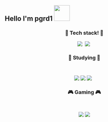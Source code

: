 <h2> Hello I'm pgrd1 <img src="https://media.giphy.com/media/mGcNjsfWAjY5AEZNw6/giphy.gif" width="50"></h2>
</em></p>
<h3 align="center">📃 Tech stack! 📃</h3>
<p align="center">
  <img src="https://img.shields.io/badge/Python-3766AB?style=flat-square&logo=Python&logoColor=white"/></a>&nbsp 
  <img src="https://img.shields.io/badge/Javascript-ffb13b?style=flat-square&logo=javascript&logoColor=white"/></a>&nbsp 
</p>

<h3 align="center"><b>📖 Studying 📖</b></h3>
</br>
<p align="center">
<img src="https://img.shields.io/badge/c++-%2300599C.svg?style=for-the-badge&logo=c%2B%2B&logoColor=white"/>
<img src="https://img.shields.io/badge/c%23-%23239120.svg?style=for-the-badge&logo=c-sharp&logoColor=white"/>
<img src="https://img.shields.io/badge/Node.js-339933?style=flat-square&logo=Node.js&logoColor=white"/></a> &nbsp
</p>

<h3 align="center"><b>🎮 Gaming 🎮</b></h3>
</br>
<p align="center">
<img src="https://img.shields.io/badge/unity-%23000000.svg?style=for-the-badge&logo=unity&logoColor=white"/>
<img src="https://img.shields.io/badge/unrealengine-%23313131.svg?style=for-the-badge&logo=unrealengine&logoColor=white"/>
</p>
                                                                                                                        
  

